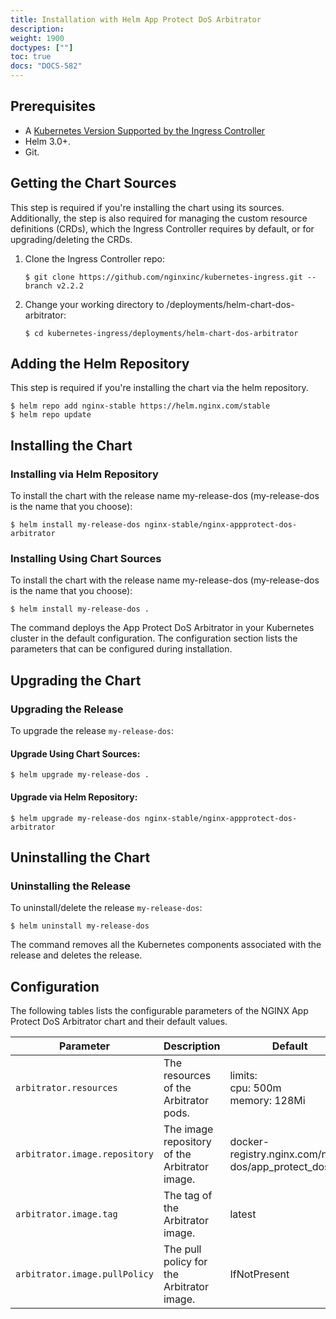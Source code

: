 ```yaml
---
title: Installation with Helm App Protect DoS Arbitrator
description:
weight: 1900
doctypes: [""]
toc: true
docs: "DOCS-582"
---
```


## Prerequisites

  - A [Kubernetes Version Supported by the Ingress Controller](https://docs.nginx.com/nginx-ingress-controller/technical-specifications/#supported-kubernetes-versions)
  - Helm 3.0+.
  - Git.

## Getting the Chart Sources

This step is required if you're installing the chart using its sources. Additionally, the step is also required for managing the custom resource definitions (CRDs), which the Ingress Controller requires by default, or for upgrading/deleting the CRDs.

1. Clone the Ingress Controller repo:
    ```console
    $ git clone https://github.com/nginxinc/kubernetes-ingress.git --branch v2.2.2
    ```
2. Change your working directory to /deployments/helm-chart-dos-arbitrator:
    ```console
    $ cd kubernetes-ingress/deployments/helm-chart-dos-arbitrator
    ```

## Adding the Helm Repository

This step is required if you're installing the chart via the helm repository.

```console
$ helm repo add nginx-stable https://helm.nginx.com/stable
$ helm repo update
```

## Installing the Chart

### Installing via Helm Repository

To install the chart with the release name my-release-dos (my-release-dos is the name that you choose):

```console
$ helm install my-release-dos nginx-stable/nginx-appprotect-dos-arbitrator
```


### Installing Using Chart Sources

To install the chart with the release name my-release-dos (my-release-dos is the name that you choose):

```console
$ helm install my-release-dos .
```

The command deploys the App Protect DoS Arbitrator in your Kubernetes cluster in the default configuration. The configuration section lists the parameters that can be configured during installation.

## Upgrading the Chart

### Upgrading the Release

To upgrade the release `my-release-dos`:

#### Upgrade Using Chart Sources:

```console
$ helm upgrade my-release-dos .
```

#### Upgrade via Helm Repository:

```console
$ helm upgrade my-release-dos nginx-stable/nginx-appprotect-dos-arbitrator
```

## Uninstalling the Chart

### Uninstalling the Release

To uninstall/delete the release `my-release-dos`:

```console
$ helm uninstall my-release-dos
```

The command removes all the Kubernetes components associated with the release and deletes the release.

## Configuration

The following tables lists the configurable parameters of the NGINX App Protect DoS Arbitrator chart and their default values.

Parameter | Description | Default
--- | --- | ---
`arbitrator.resources` | The resources of the Arbitrator pods. | limits:<br>cpu: 500m<br>memory: 128Mi
`arbitrator.image.repository` | The image repository of the Arbitrator image. | docker-registry.nginx.com/nap-dos/app_protect_dos_arb
`arbitrator.image.tag` | The tag of the Arbitrator image. | latest
`arbitrator.image.pullPolicy` | The pull policy for the Arbitrator image. | IfNotPresent
